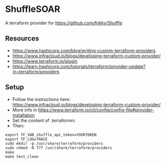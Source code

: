 # ShuffleSOAR
A terraform provider for https://github.com/frikky/Shuffle

## Resources
- https://www.hashicorp.com/blog/writing-custom-terraform-providers
- https://www.infracloud.io/blogs/developing-terraform-custom-provider/
- https://www.terraform.io/plugin
- https://learn.hashicorp.com/tutorials/terraform/provider-update?in=terraform/providers

## Setup
- Follow the instructions here: https://www.infracloud.io/blogs/developing-terraform-custom-provider/
- More info in https://www.terraform.io/cli/config/config-file#provider-installation
- Set the content of .terraformrc
- Then:
```
export TF_VAR_shuffle_api_token=YOURTOKEN
export TF_LOG=TRACE
sudo mkdir -p /usr/share/terraform/providers
sudo chmod -R 777 /usr/share/terraform/providers
make
make test_clean
```